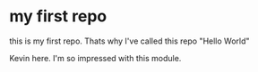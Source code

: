 # my first repo 
this is my first repo. Thats why I've called this repo "Hello World"

Kevin here. I'm so impressed with this module.
